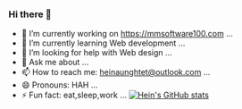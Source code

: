 ### Hi there 👋

- 🔭 I’m currently working on https://mmsoftware100.com ...
- 🌱 I’m currently learning Web development ...
- 🤔 I’m looking for help with Web design  ...
- 💬 Ask me about ...
- 📫 How to reach me: heinaunghtet@outlook.com ...
- 😄 Pronouns: HAH ...
- ⚡ Fun fact: eat,sleep,work ...
 [![Hein's GitHub stats](https://github-readme-stats.vercel.app/api?username=heinaunghtet)](https://github.com/heinaunghtet/github-readme-stats)

<!--
**Heinaunghtet/heinaunghtet** is a ✨ _special_ ✨ repository because its `README.md` (this file) appears on your GitHub profile.

Here are some ideas to get you started:

- 🔭 I’m currently working on ...
- 🌱 I’m currently learning ...
- 👯 I’m looking to collaborate on ...
- 🤔 I’m looking for help with ...
- 💬 Ask me about ...
- 📫 How to reach me: ...
- 😄 Pronouns: ...
- ⚡ Fun fact: ...
-->
